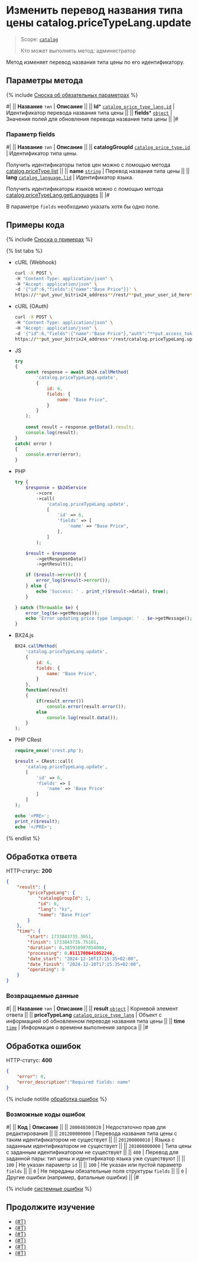 # Изменить перевод названия типа цены catalog.priceTypeLang.update

> Scope: [`catalog`](../../../scopes/permissions.md)
>
> Кто может выполнять метод: администратор

Метод изменяет перевод названия типа цены по его идентификатору. 

## Параметры метода

{% include [Сноска об обязательных параметрах](../../../../_includes/required.md) %}

#|
|| **Название**
`тип` | **Описание** ||
|| **Id***
[`catalog_price_type_lang.id`](../../data-types.md#catalog_price_type_lang) | Идентификатор перевода названия типа цены ||
|| **fields***
[`object`](../../../data-types.md) | Значения полей для обновления перевода названия типа цены ||
|#

### Параметр fields

#|
|| **Название**
`тип` | **Описание** ||
|| **catalogGroupId**
[`catalog_price_type.id`](../../data-types.md#catalog_price_type) | Идентификатор типа цены.

Получить идентификаторы типов цен можно с помощью метода [catalog.priceType.list](../catalog-price-type-list.md)
||
|| **name**
[`string`](../../../data-types.md) | Перевод названия типа цены ||
|| **lang**
[`catalog_language.lid`](../../data-types.md#catalog_language) | Идентификатор языка.

Получить идентификаторы языков можно с помощью метода [catalog.priceTypeLang.getLanguages](./catalog-price-type-lang-get-languages.md)
||
|#

В параметре `fields` необходимо указать хотя бы одно поле.

## Примеры кода

{% include [Сноска о примерах](../../../../_includes/examples.md) %}

{% list tabs %}

- cURL (Webhook)

    ```bash
    curl -X POST \
    -H "Content-Type: application/json" \
    -H "Accept: application/json" \
    -d '{"id":6,"fields":{"name":"Base Price"}}' \
    https://**put_your_bitrix24_address**/rest/**put_your_user_id_here**/**put_your_webbhook_here**/catalog.priceTypeLang.update
    ```

- cURL (OAuth)

    ```bash
    curl -X POST \
    -H "Content-Type: application/json" \
    -H "Accept: application/json" \
    -d '{"id":6,"fields":{"name":"Base Price"},"auth":"**put_access_token_here**"}' \
    https://**put_your_bitrix24_address**/rest/catalog.priceTypeLang.update
    ```

- JS


    ```js
    try
    {
    	const response = await $b24.callMethod(
    		'catalog.priceTypeLang.update', 
    		{
    			id: 6,
    			fields: {
    				name: "Base Price",
    			}
    		}
    	);
    	
    	const result = response.getData().result;
    	console.log(result);
    }
    catch( error )
    {
    	console.error(error);
    }
    ```

- PHP


    ```php
    try {
        $response = $b24Service
            ->core
            ->call(
                'catalog.priceTypeLang.update',
                [
                    'id' => 6,
                    'fields' => [
                        'name' => "Base Price",
                    ],
                ]
            );
    
        $result = $response
            ->getResponseData()
            ->getResult();
    
        if ($result->error()) {
            error_log($result->error());
        } else {
            echo 'Success: ' . print_r($result->data(), true);
        }
    
    } catch (Throwable $e) {
        error_log($e->getMessage());
        echo 'Error updating price type language: ' . $e->getMessage();
    }
    ```

- BX24.js

    ```js
    BX24.callMethod(
        'catalog.priceTypeLang.update', 
        {
            id: 6,
            fields: {
                name: "Base Price",
            }
        },
        function(result)
        {
            if(result.error())
                console.error(result.error());
            else
                console.log(result.data());
        }
    );
    ```

- PHP CRest

    ```php
    require_once('crest.php');

    $result = CRest::call(
        'catalog.priceTypeLang.update',
        [
            'id' => 6,
            'fields' => [
                'name' => 'Base Price'
            ]
        ]
    );

    echo '<PRE>';
    print_r($result);
    echo '</PRE>';
    ```

{% endlist %}

## Обработка ответа

HTTP-статус: **200**

```json
{
    "result": {
        "priceTypeLang": {
            "catalogGroupId": 1,
            "id": 6,
            "lang": "kz",
            "name": "Base Price"
        }
    },
    "time": {
        "start": 1733843735.3651,
        "finish": 1733843735.75101,
        "duration": 0.385910987854004,
        "processing": 0.0111708641052246,
        "date_start": "2024-12-10T17:15:35+02:00",
        "date_finish": "2024-12-10T17:15:35+02:00",
        "operating": 0
    }
}
```

### Возвращаемые данные

#|
|| **Название**
`тип` | **Описание** ||
|| **result**
[`object`](../../../data-types.md) | Корневой элемент ответа ||
|| **priceTypeLang**
[`catalog_price_type_lang`](../../data-types.md#catalog_price_type_lang) | Объект с информацией об обновленном переводе названия типа цены ||
|| **time**
[`time`](../../../data-types.md) | Информация о времени выполнения запроса ||
|#

## Обработка ошибок

HTTP-статус: **400**

```json
{
    "error": 0,
    "error_description":"Required fields: name"
}
```

{% include notitle [обработка ошибок](../../../../_includes/error-info.md) %}

### Возможные коды ошибок

#|
|| **Код** | **Описание** ||
|| `200040300020` | Недостаточно прав для редактирования
|| 
|| `201200000000` | Перевода названия типа цены с таким идентификатором не существует
|| 
|| `201200000010` | Языка с заданным идентификатором не существует
|| 
|| `201000000000` | Типа цены с заданным идентификатором не существует
|| 
|| `400` | Перевод для заданной пары: тип цены и идентификатор языка уже существуют
|| 
|| `100` | Не указан параметр `id`
||
|| `100` | Не указан или пустой параметр `fields`
||
|| `0` | Не переданы обязательные поля структуры `fields`
|| 
|| `0` | Другие ошибки (например, фатальные ошибки)
|| 
|#

{% include [системные ошибки](../../../../_includes/system-errors.md) %}

## Продолжите изучение

- [{#T}](./catalog-price-type-lang-add.md)
- [{#T}](./catalog-price-type-lang-get.md)
- [{#T}](./catalog-price-type-lang-list.md)
- [{#T}](./catalog-price-type-lang-delete.md)
- [{#T}](./catalog-price-type-lang-get-languages.md)
- [{#T}](./catalog-price-type-lang-get-fields.md)